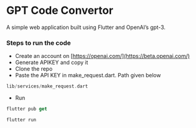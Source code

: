 # GPT Code Convertor

A simple web application built using Flutter and OpenAI’s gpt-3.

### Steps to run the code

- Create an account on [https://openai.com/](https://beta.openai.com/)
- Generate APIKEY and copy it
- Clone the repo
- Paste the API KEY in make_request.dart. Path given below

```dart
lib/services/make_request.dart
```

- Run

```dart
flutter pub get

flutter run
```